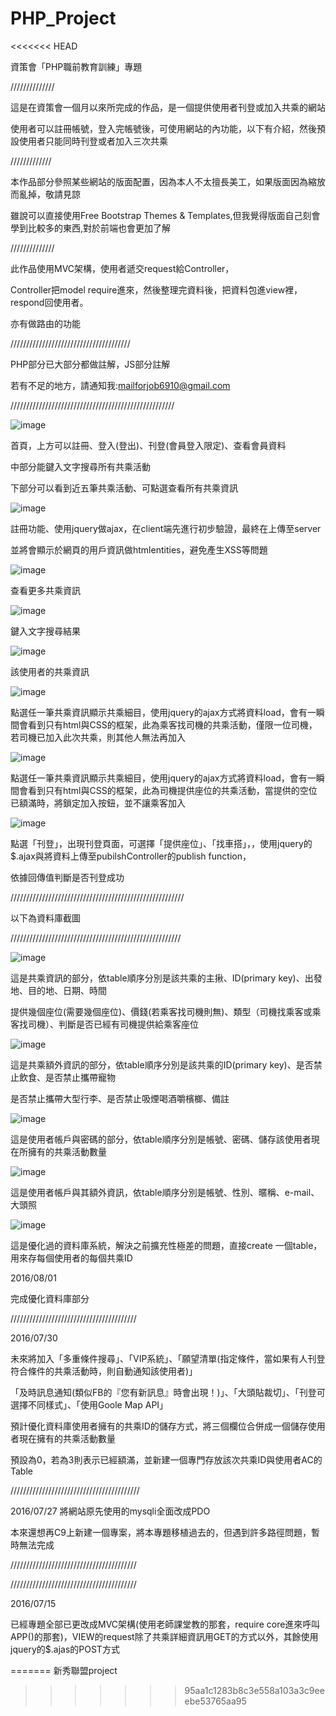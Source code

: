 # PHP_Project
<<<<<<< HEAD

資策會「PHP職前教育訓練」專題


//////////////

這是在資策會一個月以來所完成的作品，是一個提供使用者刊登或加入共乘的網站

使用者可以註冊帳號，登入完帳號後，可使用網站的內功能，以下有介紹，然後預設使用者只能同時刊登或者加入三次共乘

/////////////

本作品部分參照某些網站的版面配置，因為本人不太擅長美工，如果版面因為縮放而亂掉，敬請見諒

雖說可以直接使用Free Bootstrap Themes & Templates,但我覺得版面自己刻會學到比較多的東西,對於前端也會更加了解

//////////////

此作品使用MVC架構，使用者遞交request給Controller，

Controller把model require進來，然後整理完資料後，把資料包進view裡，respond回使用者。

亦有做路由的功能

//////////////////////////////////////



PHP部分已大部分都做註解，JS部分註解

若有不足的地方，請通知我:mailforjob6910@gmail.com

////////////////////////////////////////////////////








![image](https://github.com/silent6910/Chungyo_Project/raw/master/images/index.png)


首頁，上方可以註冊、登入(登出)、刊登(會員登入限定)、查看會員資料

中部分能鍵入文字搜尋所有共乘活動

下部分可以看到近五筆共乘活動、可點選查看所有共乘資訊


![image](https://github.com/silent6910/Chungyo_Project/raw/master/images/register.png)


註冊功能、使用jquery做ajax，在client端先進行初步驗證，最終在上傳至server

並將會顯示於網頁的用戶資訊做htmlentities，避免產生XSS等問題




![image](https://github.com/silent6910/Chungyo_Project/raw/master/images/allcarpool.png)


查看更多共乘資訊



![image](https://github.com/silent6910/Chungyo_Project/raw/master/images/search.png)


鍵入文字搜尋結果

![image](https://github.com/silent6910/Chungyo_Project/raw/master/images/member_carpool.png)

該使用者的共乘資訊


![image](https://github.com/silent6910/Chungyo_Project/raw/master/images/mycarpool_passeng.png)



點選任一筆共乘資訊顯示共乘細目，使用jquery的ajax方式將資料load，會有一瞬間會看到只有html與CSS的框架，此為乘客找司機的共乘活動，僅限一位司機，若司機已加入此次共乘，則其他人無法再加入

![image](https://github.com/silent6910/Chungyo_Project/raw/master/images/mycarpool_driver.png)


點選任一筆共乘資訊顯示共乘細目，使用jquery的ajax方式將資料load，會有一瞬間會看到只有html與CSS的框架，此為司機提供座位的共乘活動，當提供的空位已額滿時，將鎖定加入按鈕，並不讓乘客加入

![image](https://github.com/silent6910/Chungyo_Project/raw/master/images/publish.png)


點選「刊登」，出現刊登頁面，可選擇「提供座位」、「找車搭」，，使用jquery的$.ajax與將資料上傳至pubilshController的publish function，

依據回傳值判斷是否刊登成功

///////////////////////////////////////////////////////

以下為資料庫截圖

//////////////////////////////////////////////////////

![image](https://github.com/silent6910/Chungyo_Project/raw/master/images/Carpool_data.png)


這是共乘資訊的部分，依table順序分別是該共乘的主揪、ID(primary key)、出發地、目的地、日期、時間

提供幾個座位(需要幾個座位)、價錢(若乘客找司機則無)、類型（司機找乘客或乘客找司機）、判斷是否已經有司機提供給乘客座位

![image](https://github.com/silent6910/Chungyo_Project/raw/master/images/Carpool_plus.png)


這是共乘額外資訊的部分，依table順序分別是該共乘的ID(primary key)、是否禁止飲食、是否禁止攜帶寵物

是否禁止攜帶大型行李、是否禁止吸煙喝酒嚼檳榔、備註

![image](https://github.com/silent6910/Chungyo_Project/raw/master/images/User_AC_PW.png)

這是使用者帳戶與密碼的部分，依table順序分別是帳號、密碼、儲存該使用者現在所擁有的共乘活動數量

![image](https://github.com/silent6910/Chungyo_Project/raw/master/images/User_data.png)

這是使用者帳戶與其額外資訊，依table順序分別是帳號、性別、暱稱、e-mail、大頭照

![image](https://github.com/silent6910/Chungyo_Project/raw/master/images/Carpool_ID_AC.png)

這是優化過的資料庫系統，解決之前擴充性極差的問題，直接create 一個table，用來存每個使用者的每個共乘ID


2016/08/01

完成優化資料庫部分

////////////////////////////////////////

2016/07/30

未來將加入「多重條件搜尋」、「VIP系統」、「願望清單(指定條件，當如果有人刊登符合條件的共乘活動時，則自動通知該使用者)」

「及時訊息通知(類似FB的『您有新訊息』時會出現！)」、「大頭貼裁切」、「刊登可選擇不同樣式」、「使用Goole Map API」

預計優化資料庫使用者擁有的共乘ID的儲存方式，將三個欄位合併成一個儲存使用者現在擁有的共乘活動數量

預設為0，若為3則表示已經額滿，並新建一個專門存放該次共乘ID與使用者AC的Table




/////////////////////////////////////////

2016/07/27
將網站原先使用的mysqli全面改成PDO

本來還想再C9上新建一個專案，將本專題移植過去的，但遇到許多路徑問題，暫時無法完成

////////////////////////////////////////

////////////////////////////////////////

2016/07/15

已經專題全部已更改成MVC架構(使用老師課堂教的那套，require core進來呼叫APP()的那套)，VIEW的request除了共乘詳細資訊用GET的方式以外，其餘使用jquery的$.ajas的POST方式


=======
新秀聯盟project
>>>>>>> 95aa1c1283b8c3e558a103a3c9eeebe53765aa95
